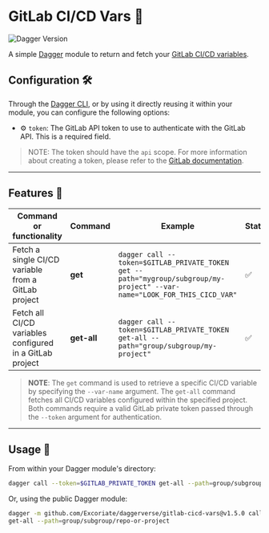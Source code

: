 # GitLab CI/CD Vars 🚀

![Dagger Version](https://img.shields.io/badge/dagger%20version-%3E=0.10.0-0f0f19.svg?style=flat-square)


A simple [Dagger](https://dagger.io) module to return and fetch your [GitLab CI/CD variables](https://docs.gitlab.com/ee/ci/variables/).

## Configuration 🛠️

Through the [Dagger CLI](https://docs.dagger.io/cli/465058/install), or by using it directly reusing it within your module, you can configure the following options:

* ⚙️ `token`: The GitLab API token to use to authenticate with the GitLab API. This is a required field.

>NOTE: The token should have the `api` scope. For more information about creating a token, please refer to the [GitLab documentation](https://docs.gitlab.com/ee/user/profile/personal_access_tokens.html).

---

## Features 🎨

| Command or functionality                                 | Command     | Example                                                                                                                  | Status |
|----------------------------------------------------------|-------------|--------------------------------------------------------------------------------------------------------------------------|--------|
| Fetch a single CI/CD variable from a GitLab project      | **get**     | `dagger call --token=$GITLAB_PRIVATE_TOKEN get --path="mygroup/subgroup/my-project" --var-name="LOOK_FOR_THIS_CICD_VAR"` | ✅      |
| Fetch all CI/CD variables configured in a GitLab project | **get-all** | `dagger call --token=$GITLAB_PRIVATE_TOKEN get-all --path="group/subgroup/my-project"`                                   | ✅      |

> **NOTE**: The `get` command is used to retrieve a specific CI/CD variable by specifying the `--var-name` argument. The `get-all` command fetches all CI/CD variables configured within the specified project. Both commands require a valid GitLab private token passed through the `--token` argument for authentication.

---

## Usage 🚀

From within your Dagger module's directory:

  ```bash
dagger call --token=$GITLAB_PRIVATE_TOKEN get-all --path=group/subgroup/repo-or-project
```

Or, using the public Dagger module:

  ```bash
dagger -m github.com/Excoriate/daggerverse/gitlab-cicd-vars@v1.5.0 call --token=$GITLAB_PRIVATE_TOKEN \
get-all --path=group/subgroup/repo-or-project
```

